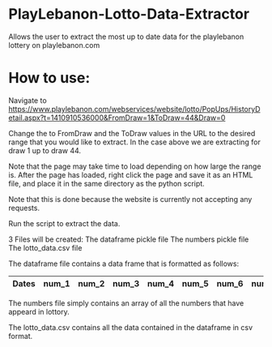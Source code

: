 # PlayLebanon-Lotto-Data-Extractor
Allows the user to extract the most up to date data for the playlebanon lottery on playlebanon.com

# How to use:
Navigate to https://www.playlebanon.com/webservices/website/lotto/PopUps/HistoryDetail.aspx?t=1410910536000&FromDraw=1&ToDraw=44&Draw=0

Change the to FromDraw and the ToDraw values in the URL to the desired range that you would like to extract. In the case above we are extracting for draw 1 up to draw 44.

Note that the page may take time to load depending on how large the range is.
After the page has loaded, right click the page and save it as an HTML file, and place it in the same directory as the python script.

Note that this is done because the website is currently not accepting any requests.

Run the script to extract the data.

3 Files will be created:
  The dataframe pickle file
  The numbers pickle file
  The lotto_data.csv file 


The dataframe file contains a data frame that is formatted as follows:

Dates | num_1 | num_2 | num_3 | num_4 | num_5 | num_6 | num_extra 
--- | --- | --- | --- |--- |--- |--- |--- 

The numbers file simply contains an array of all the numbers that have appeard in lottory.

The lotto_data.csv contains all the data contained in the dataframe in csv format.